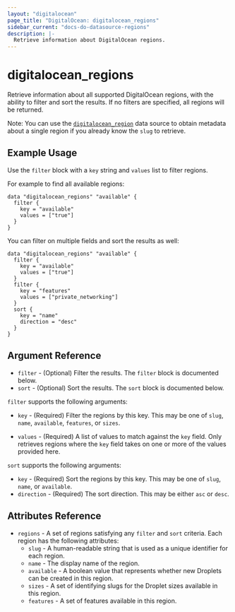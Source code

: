 ```yaml
---
layout: "digitalocean"
page_title: "DigitalOcean: digitalocean_regions"
sidebar_current: "docs-do-datasource-regions"
description: |-
  Retrieve information about DigitalOcean regions.
---
```


# digitalocean_regions

Retrieve information about all supported DigitalOcean regions, with the ability to
filter and sort the results. If no filters are specified, all regions will be returned.

Note: You can use the [`digitalocean_region`](region) data source
to obtain metadata about a single region if you already know the `slug` to retrieve.

## Example Usage

Use the `filter` block with a `key` string and `values` list to filter regions.

For example to find all available regions:

```hcl
data "digitalocean_regions" "available" {
  filter {
    key = "available"
    values = ["true"]
  }
} 
```

You can filter on multiple fields and sort the results as well:

```hcl
data "digitalocean_regions" "available" {
  filter {
    key = "available"
    values = ["true"]
  }
  filter {
    key = "features"
    values = ["private_networking"]
  }
  sort {
    key = "name"
    direction = "desc"
  }
}
```

## Argument Reference

* `filter` - (Optional) Filter the results.
  The `filter` block is documented below.
* `sort` - (Optional) Sort the results.
  The `sort` block is documented below.

`filter` supports the following arguments:

* `key` - (Required) Filter the regions by this key. This may be one of `slug`,
  `name`, `available`, `features`, or `sizes`.

* `values` - (Required) A list of values to match against the `key` field. Only retrieves regions
  where the `key` field takes on one or more of the values provided here.

`sort` supports the following arguments:

* `key` - (Required) Sort the regions by this key. This may be one of `slug`,
  `name`, or `available`.
* `direction` - (Required) The sort direction. This may be either `asc` or `desc`.

## Attributes Reference

* `regions` - A set of regions satisfying any `filter` and `sort` criteria. Each region has the following attributes:  
  - `slug` - A human-readable string that is used as a unique identifier for each region.
  - `name` - The display name of the region.
  - `available` - A boolean value that represents whether new Droplets can be created in this region.
  - `sizes` - A set of identifying slugs for the Droplet sizes available in this region.
  - `features` - A set of features available in this region.
